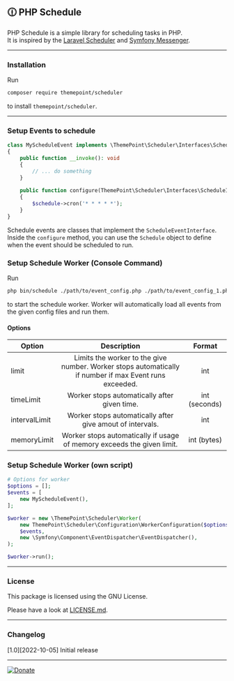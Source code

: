 🕧 PHP Schedule
----------------

PHP Schedule is a simple library for scheduling tasks in PHP.   
It is inspired by the [Laravel Scheduler](https://laravel.com/docs/scheduling) and [Symfony Messenger](https://symfony.com/doc/current/components/messenger.html).

----
### Installation

Run

```bash
composer require themepoint/scheduler
```

to install `themepoint/scheduler`.

----
### Setup Events to schedule

```php
class MyScheduleEvent implements \ThemePoint\Scheduler\Interfaces\ScheduleEventInterface
{
    public function __invoke(): void
    {
        // ... do something
    }
    
    public function configure(ThemePoint\Scheduler\Interfaces\ScheduleInterface $schedule): void
    {
        $schedule->cron('* * * * *');
    }
}
```

Schedule events are classes that implement the `ScheduleEventInterface`.
Inside the `configure` method, you can use the `Schedule` object to define when the event should be scheduled to run.

### Setup Schedule Worker (Console Command)

Run
```bash
php bin/schedule ./path/to/event_config.php ./path/to/event_config_1.php
```
to start the schedule worker. Worker will automatically load all events from the given config files and run them.

#### Options
| Option        |                                              Description                                               |    Format     |
|---------------|:------------------------------------------------------------------------------------------------------:|:-------------:|
| limit         | Limits the worker to the give number. Worker stops automatically if number if max Event runs exceeded. |      int      |
| timeLimit     |                              Worker stops automatically after given time.                              | int (seconds) |
| intervalLimit |                       Worker stops automatically after give amout of intervals.                        |      int      |
| memoryLimit   |                 Worker stops automatically if usage of memory exceeds the given limit.                 |  int (bytes)  |


### Setup Schedule Worker (own script)

```php
# Options for worker
$options = [];
$events = [
    new MyScheduleEvent(),
];

$worker = new \ThemePoint\Scheduler\Worker(
    new ThemePoint\Scheduler\Configuration\WorkerConfiguration($options),
    $events,
    new \Symfony\Component\EventDispatcher\EventDispatcher(),
);

$worker->run();
```

----
### License
This package is licensed using the GNU License.

Please have a look at [LICENSE.md](LICENSE.md).

----

### Changelog
[1.0][2022-10-05] Initial release

---

[![Donate](https://img.shields.io/badge/Donate-PayPal-blue.svg)](https://www.paypal.com/cgi-bin/webscr?cmd=_s-xclick&hosted_button_id=Q98R2QXXMTUF6&source=url)
